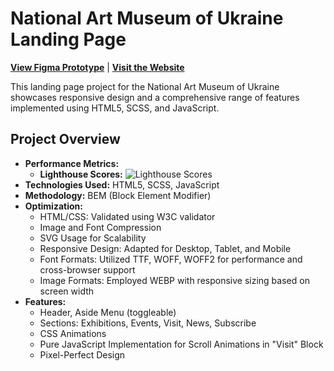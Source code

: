 # National Art Museum of Ukraine Landing Page

[**View Figma Prototype**](https://www.figma.com/file/HL3XGt5ZatvJoYBhOaWY5x/museum-prototype?node-id=323%3A1957) | [**Visit the Website**](https://techamster.github.io/NAMU-landing/)

This landing page project for the National Art Museum of Ukraine showcases responsive design and a comprehensive range of features implemented using HTML5, SCSS, and JavaScript.

## Project Overview

- **Performance Metrics:**
  - **Lighthouse Scores:**
    ![Lighthouse Scores](https://imgdb.net/storage/uploads/f7b59a6cdaa643d9d0d987d8a6bf1d252ac8b1bda55097e37a27a984781b09a2.png)
- **Technologies Used:** HTML5, SCSS, JavaScript
- **Methodology:** BEM (Block Element Modifier)
- **Optimization:**
  - HTML/CSS: Validated using W3C validator
  - Image and Font Compression
  - SVG Usage for Scalability
  - Responsive Design: Adapted for Desktop, Tablet, and Mobile
  - Font Formats: Utilized TTF, WOFF, WOFF2 for performance and cross-browser support
  - Image Formats: Employed WEBP with responsive sizing based on screen width
- **Features:**
  - Header, Aside Menu (toggleable)
  - Sections: Exhibitions, Events, Visit, News, Subscribe
  - CSS Animations
  - Pure JavaScript Implementation for Scroll Animations in "Visit" Block
  - Pixel-Perfect Design